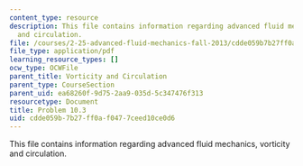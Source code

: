 ```yaml
---
content_type: resource
description: This file contains information regarding advanced fluid mechanics, vorticity
  and circulation.
file: /courses/2-25-advanced-fluid-mechanics-fall-2013/cdde059b7b27ff0af0477ceed10ce0d6_MIT2_25F13_Problem10.03.pdf
file_type: application/pdf
learning_resource_types: []
ocw_type: OCWFile
parent_title: Vorticity and Circulation
parent_type: CourseSection
parent_uid: ea68260f-9d75-2aa9-035d-5c347476f313
resourcetype: Document
title: Problem 10.3
uid: cdde059b-7b27-ff0a-f047-7ceed10ce0d6
---
```

This file contains information regarding advanced fluid mechanics, vorticity and circulation.

